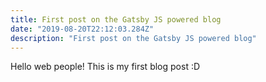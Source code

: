 ```yaml
---
title: First post on the Gatsby JS powered blog
date: "2019-08-20T22:12:03.284Z"
description: "First post on the Gatsby JS powered blog"
---
```

Hello web people! This is my first blog post :D